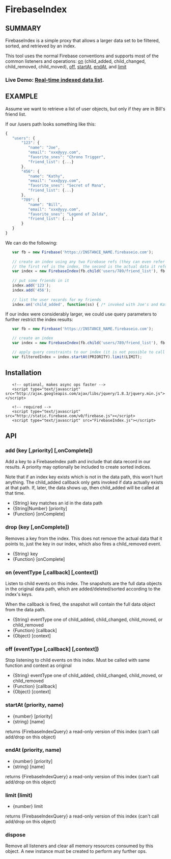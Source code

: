 
# FirebaseIndex

## SUMMARY

FirebaseIndex is a simple proxy that allows a larger data set to be filtered, sorted, and retrieved
by an index.

This tool uses the normal Firebase conventions and supports most of the common listeners and operations:
[on][on] (child_added, child_changed, child_removed, child_moved), [off][off], [startAt][startAt], [endAt][endAt], and [limit][limit]

   [on]: https://www.firebase.com/docs/javascript/firebase/on.html
   [off]: https://www.firebase.com/docs/javascript/firebase/off.html
   [startAt]: https://www.firebase.com/docs/javascript/firebase/startat.html
   [endAt]: https://www.firebase.com/docs/javascript/firebase/endat.html
   [limit]: https://www.firebase.com/docs/javascript/firebase/limit.html
   [child]: https://www.firebase.com/docs/javascript/firebase/child.html

### Live Demo: <a target="_blank" href="http://zenovations.github.com/FirebaseIndex">Real-time indexed data list</a>.

## EXAMPLE

Assume we want to retrieve a list of user objects, but only if they are in Bill's friend list.

If our /users path looks something like this:

```javascript
{
   "users": {
       "123": {
          "name": "Joe",
          "email": "xxx@yyy.com",
          "favorite_snes": "Chrono Trigger",
          "friend_list": {...}
       },
       "456": {
          "name": "Kathy",
          "email": "xxx@yyy.com",
          "favorite_snes": "Secret of Mana",
          "friend_list": {...}
       },
       "789": {
          "name": "Bill",
          "email": "xxx@yyy.com",
          "favorite_snes": "Legend of Zelda",
          "friend_list": {...}
       }
   }
}
```

We can do the following:

```javascript
   var fb = new Firebase('https://INSTANCE_NAME.firebaseio.com');
   
   // create an index using any two Firebase refs (they can even refer to different Firebase instances)
   // the first ref is the index, the second is the actual data it refers to
   var index = new FirebaseIndex(fb.child('users/789/friend_list'), fb.child('users'));
   
   // put some friends in it
   index.add('123');
   index.add('456');
   
   // list the user records for my friends
   index.on('child_added', function(ss) { /* invoked with Joe's and Kathy's user records */ });
```

If our index were considerably larger, we could use query parameters to further restrict the index results:

```javascript
   var fb = new Firebase('https://INSTANCE_NAME.firebaseio.com');

   // create an index
   var index = new FirebaseIndex(fb.child('users/789/friend_list'), fb.child('users'));

   // apply query constraints to our index (it is not possible to call add/drop on this object)
   var filteredIndex = index.startAt(PRIORITY).limit(LIMIT);
```


## Installation

```
   <!-- optional, makes async ops faster -->
   <script type="text/javascript" src="http://ajax.googleapis.com/ajax/libs/jquery/1.8.3/jquery.min.js"></script>

   <!-- required -->
   <script type="text/javascript" src="http://static.firebase.com/v0/firebase.js"></script>
   <script type="text/javascript" src="FirebaseIndex.js"></script>
```

## API

### add (key [,priority] [,onComplete])

Add a key to a FirebaseIndex path and include that data record in our results. A priority may optionally be
included to create sorted indices.

Note that if an index key exists which is not in the data path, this won't hurt anything. The child_added
callback only gets invoked if data actually exists at that path. If, later, the data shows up, then child_added
will be called at that time.

   - {String} key  matches an id in the data path
   - {String|Number} [priority]
   - {Function} [onComplete]

### drop (key [,onComplete])

Removes a key from the index. This does not remove the actual data that it points to, just the key in our index,
which also fires a child_removed event.

   - {String} key
   - {Function} [onComplete]

### on (eventType [,callback] [,context])

Listen to child events on this index. The snapshots are the full data objects in the original data path, which are
added/deleted/sorted according to the index's keys.

When the callback is fired, the snapshot will contain the full data object from the data path.

   - {String}   eventType  one of child_added, child_changed, child_moved, or child_removed
   - {Function} [callback]
   - {Object}   [context]

### off (eventType [,callback] [,context])

Stop listening to child events on this index. Must be called with same function and context as original

   - {String}   eventType  one of child_added, child_changed, child_moved, or child_removed
   - {Function} [callback]
   - {Object}   [context]

### startAt (priority, name)

   - {number} [priority]
   - {string} [name]

returns {FirebaseIndexQuery} a read-only version of this index (can't call add/drop on this object)

### endAt (priority, name)

   - {number} [priority]
   - {string} [name]

returns {FirebaseIndexQuery} a read-only version of this index (can't call add/drop on this object)


### limit (limit)

   - {number} limit

returns {FirebaseIndexQuery} a read-only version of this index (can't call add/drop on this object)

### dispose

Remove all listeners and clear all memory resources consumed by this object. A new instance must
be created to perform any further ops.
